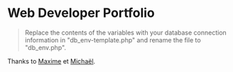 # Web Developer Portfolio

> Replace the contents of the variables with your database connection information in "db_env-template.php" and rename the file to "db_env.php".

Thanks to [Maxime](https://github.com/MaximeDAM) et [Michaël](https://github.com/papylhomme).